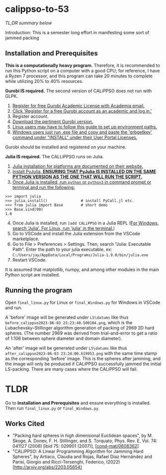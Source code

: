 # calippso-to-53
_TL;DR summary below_

Introduction:
This is a semester long effort in manifesting some sort of jammed packing

## Installation and Prerequisites
__This is a computationally heavy program.__ Therefore, it is recommended to run this Python script on a computer
with a good CPU; for reference, I have a Ryzen 7 processor, and this program can take 20 minutes to complete 
while utilizing 20% to 40% resources.

__Gurobi IS required.__ The second version of CALiPPSO does not run with GLPK.

1. [Register for free Gurobi Academic License with Academia email.](https://www.gurobi.com/features/academic-named-user-license/)
2. [Click 'Register for a free Gurobi account as an academic and log in.'](https://portal.gurobi.com/iam/register/)
3. Register account.
4. [Download the pertinent Gurobi version.](https://www.gurobi.com/downloads/gurobi-software/)
5. [Linux users may have to follow this guide to set up environment paths.](https://ca.cs.uni-bonn.de/doku.php?id=tutorial:gurobi-install)
6. [Windows users just run .exe file and copy and paste the 'grbgetkey' command under "INSTALL" under their User Portal Licenses.](https://portal.gurobi.com/iam/licenses/list/)


Gurobi should be installed and registered on your machine.

__Julia IS required.__ The CALLiPPSO runs on Julia.

1. [Julia installation for platforms are documented on their website.](https://julialang.org/downloads/)
2. [Install PyJulia, __ENSURING THAT PyJulia IS INSTALLED ON THE SAME PYTHON VERSION AS THE ONE THAT WILL RUN THE SCRIPT.__](https://pyjulia.readthedocs.io/en/latest/installation.html)
3. [Once Julia is installed, run `python` or `python3` in command prompt or terminal and run the following:](https://github.com/JuliaPy/pyjulia#quick-usage)
```$ python3
>>> import julia
>>> julia.install()               # install PyCall.jl etc.
>>> from julia import Base        # short demo
>>> Base.sind(90)
1.0
```
4. Once Julia is installed, run `]add CALiPPSO` in a Julia REPL ([For Windows, search 'Julia'. For Linux, run 'julia' in the terminal.](https://docs.juliahub.com/CALiPPSO/vkUrj/0.2.1/installation.html))
5. Go to VSCode and install the Julia extension from the VSCode marketplace.
6. Go to File > Preferences > Settings. Then, search "Julia: Executable Path". Enter the path to your julia executable, ex: `C:/Users/jay/AppData/Local/Programs/Julia-1.9.0/bin/julia.exe`
7. Restart VSCode.

It is assumed that matplotlib, numpy, and among other modules in the main Python script are installed.


## Running the program
Open `final_linux.py` for Linux or `final_Windows.py` for Windows in VSCode and run.

A 'before' image will be generated under `LS\datums` like thus `before_calippso2023-06-03 23:23:40.500104.png`, which is the Lubachevsky–Stillinger algorithm generation of packing of 2969 2D hard spheres. (The number 2969 
was derived from trial-and-error to get a ratio of 1:106 between sphere diameter and domain diameter). 

An 'after' image will be generated under `LS\datums` like thus `after_calippso2023-06-03 23:24:00.619953.png` with the same time stamp as the corresponding 'before' image. This is the spheres after jamming, and the 
image will only be produced if CALiPPSO successfully jammed the initial LS-packing. There are many cases where the CALiPPSO will fail.

# TLDR
Go to __Installation and Prerequisites__ and ensure everything is installed. Then run `final_linux.py` or `final_Windows.py`.

## Works Cited

* "Packing hard spheres in high dimensional Euclidean spaces", by M. Skoge, A. Donev, F. H. Stillinger, and S. Torquato, Phys. Rev. E, Vol. 74: 041127 (2006) [ibid 75: 029901 (2007)], [[cond-mat/0608362](https://arxiv.org/abs/cond-mat/0608362)]
* "CALiPPSO: A Linear Programming Algorithm for Jamming Hard Spheres", by Artiaco, Claudia and Rojas, Rafael Díaz Hernández and Parisi, Giorgio and Ricci-Tersenghi, Federico, (2022) [http://arxiv.org/abs/2203.05654] 


